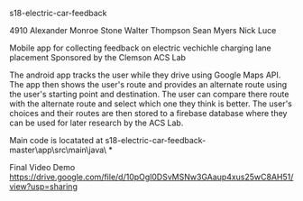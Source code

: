 s18-electric-car-feedback 

4910 
Alexander Monroe Stone
Walter Thompson
Sean Myers 
Nick Luce 

Mobile app for collecting feedback on electric vechichle charging lane placement
Sponsored by the Clemson ACS Lab 

The android app tracks the user while they drive using Google Maps API. The app then shows the user's route and provides an alternate route using the user's starting point and destination. The user can compare there route with the alternate route and select which one they think is better. The user's choices and their routes are then stored to a firebase database where they can be used for later research by the ACS Lab.

Main code is locatated at 
s18-electric-car-feedback-master\app\src\main\java\ *


Final Video Demo
https://drive.google.com/file/d/10pOgl0DSvMSNw3GAaup4xus25wC8AH51/view?usp=sharing
